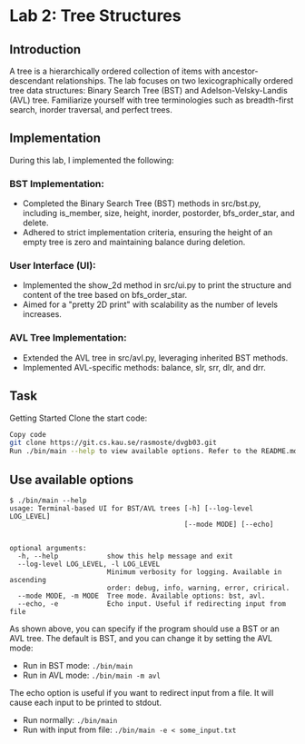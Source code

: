 # Lab 2: Tree Structures

## Introduction
A tree is a hierarchically ordered collection of items with ancestor-descendant relationships. The lab focuses on two lexicographically ordered tree data structures: Binary Search Tree (BST) and Adelson-Velsky-Landis (AVL) tree. Familiarize yourself with tree terminologies such as breadth-first search, inorder traversal, and perfect trees.

## Implementation
During this lab, I implemented the following:

### BST Implementation:

* Completed the Binary Search Tree (BST) methods in src/bst.py, including is_member, size, height, inorder, postorder, bfs_order_star, and delete.
* Adhered to strict implementation criteria, ensuring the height of an empty tree is zero and maintaining balance during deletion.
### User Interface (UI):

* Implemented the show_2d method in src/ui.py to print the structure and content of the tree based on bfs_order_star.
* Aimed for a "pretty 2D print" with scalability as the number of levels increases.

### AVL Tree Implementation:
* Extended the AVL tree in src/avl.py, leveraging inherited BST methods.
* Implemented AVL-specific methods: balance, slr, srr, dlr, and drr.

## Task
Getting Started
Clone the start code:

```bash
Copy code
git clone https://git.cs.kau.se/rasmoste/dvgb03.git
Run ./bin/main --help to view available options. Refer to the README.md file for additional guidance.
```
## Use available options
```
$ ./bin/main --help
usage: Terminal-based UI for BST/AVL trees [-h] [--log-level LOG_LEVEL]
                                           [--mode MODE] [--echo]


optional arguments:
  -h, --help            show this help message and exit
  --log-level LOG_LEVEL, -l LOG_LEVEL
                        Minimum verbosity for logging. Available in ascending
                        order: debug, info, warning, error, crirical.
  --mode MODE, -m MODE  Tree mode. Available options: bst, avl.
  --echo, -e            Echo input. Useful if redirecting input from file
```

As shown above, you can specify if the program should use a BST or an AVL tree.
The default is BST, and you can change it by setting the AVL mode:
- Run in BST mode: `./bin/main`
- Run in AVL mode: `./bin/main -m avl`

The echo option is useful if you want to redirect input from a file. It will
cause each input to be printed to stdout.
- Run normally: `./bin/main`
- Run with input from file: `./bin/main -e < some_input.txt`